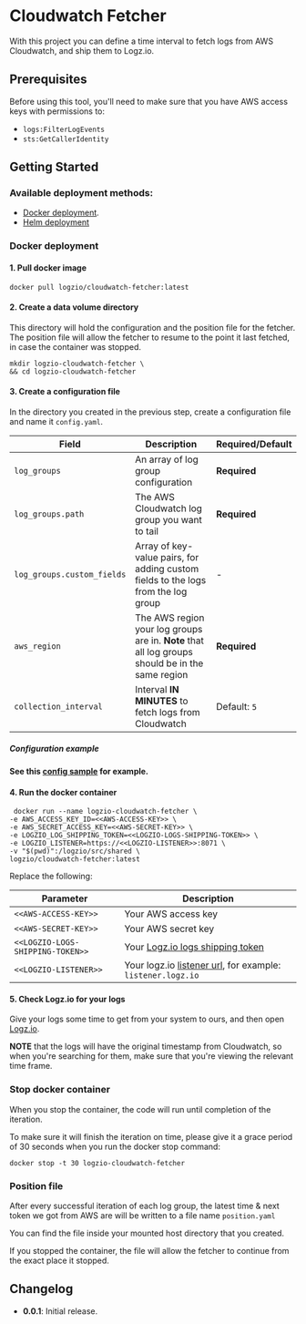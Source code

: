 # Cloudwatch Fetcher

With this project you can define a time interval to fetch logs from AWS Cloudwatch, and ship them to Logz.io.

## Prerequisites

Before using this tool, you'll need to make sure that you have AWS access keys with permissions to:
* `logs:FilterLogEvents`
* `sts:GetCallerIdentity`


## Getting Started

### Available deployment methods:
- [Docker deployment](#docker-deployment).
- [Helm deployment](https://github.com/logzio/logzio-helm/tree/master/charts/cloudwatch-fetcher)


### Docker deployment

#### 1. Pull docker image

```shell
docker pull logzio/cloudwatch-fetcher:latest
```

#### 2. Create a data volume directory

This directory will hold the configuration and the position file for the fetcher.
The position file will allow the fetcher to resume to the point it last fetched, in case the container was stopped.

```shell
mkdir logzio-cloudwatch-fetcher \
&& cd logzio-cloudwatch-fetcher
``` 

#### 3. Create a configuration file

In the directory you created in the previous step, create a configuration file and name it `config.yaml`.

| Field                      | Description                                                                                      | Required/Default |
|----------------------------|--------------------------------------------------------------------------------------------------|------------------|
| `log_groups`               | An array of log group configuration                                                              | **Required**     |
| `log_groups.path`          | The AWS Cloudwatch log group you want to tail                                                    | **Required**     |
| `log_groups.custom_fields` | Array of key-value pairs, for adding custom fields to the logs from the log group                | -                |
| `aws_region`               | The AWS region your log groups are in. **Note** that all log groups should be in the same region | **Required**     |
| `collection_interval`      | Interval **IN MINUTES** to fetch logs from Cloudwatch                                            | Default: `5`     |


##### Configuration example

**See this [config sample](https://github.com/logzio/cloudwatch-fetcher/blob/master/config.yaml) for example.**

#### 4. Run the docker container

```shell
 docker run --name logzio-cloudwatch-fetcher \
-e AWS_ACCESS_KEY_ID=<<AWS-ACCESS-KEY>> \
-e AWS_SECRET_ACCESS_KEY=<<AWS-SECRET-KEY>> \
-e LOGZIO_LOG_SHIPPING_TOKEN=<<LOGZIO-LOGS-SHIPPING-TOKEN>> \
-e LOGZIO_LISTENER=https://<<LOGZIO-LISTENER>>:8071 \
-v "$(pwd)":/logzio/src/shared \
logzio/cloudwatch-fetcher:latest
```

Replace the following:

| Parameter                        | Description                                                                                                                                     |
|----------------------------------|-------------------------------------------------------------------------------------------------------------------------------------------------|
| `<<AWS-ACCESS-KEY>>`             | Your AWS access key                                                                                                                             |
| `<<AWS-SECRET-KEY>>`             | Your AWS secret key                                                                                                                             |
| `<<LOGZIO-LOGS-SHIPPING-TOKEN>>` | Your [Logz.io logs shipping token](https://app.logz.io/#/dashboard/settings/general)                                                            |
| `<<LOGZIO-LISTENER>>`            | Your logz.io [listener url](https://app.logz.io/#/dashboard/settings/manage-tokens/data-shipping?product=logs), for example: `listener.logz.io` |

#### 5. Check Logz.io for your logs

Give your logs some time to get from your system to ours, and then open [Logz.io](https://app.logz.io/).

**NOTE** that the logs will have the original timestamp from Cloudwatch, so when you're searching for them, make sure that you're viewing the relevant time frame.

### Stop docker container

When you stop the container, the code will run until completion of the iteration.

To make sure it will finish the iteration on time, please give it a grace period of 30 seconds when you run the docker stop command:

```shell
docker stop -t 30 logzio-cloudwatch-fetcher
```

### Position file

After every successful iteration of each log group, the latest time & next token we got from AWS are will be written to a file name `position.yaml`

You can find the file inside your mounted host directory that you created.

If you stopped the container, the file will allow the fetcher to continue from the exact place it stopped.


## Changelog

- **0.0.1**: Initial release.